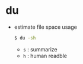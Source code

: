 # du
- estimate file space usage
    ~~~bash
    $ du -sh
    ~~~
    - `s` : summarize
    - `h` : human readble